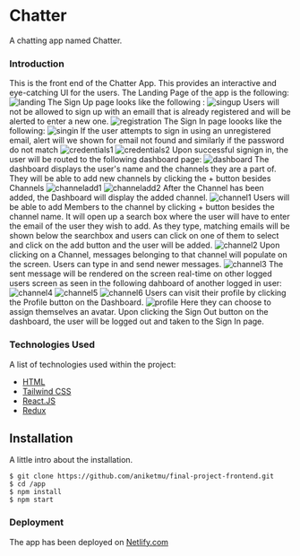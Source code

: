 # Chatter

A chatting app named Chatter.

### Introduction 
This is the front end of the Chatter App. This provides an interactive and eye-catching UI for the users. The Landing Page of the app is the following: 
![landing](https://github.com/aniketmu/C-Project-Frontend/assets/135434733/2b75892c-9583-41e4-874f-d7582097a9f1)
The Sign Up page looks like the following : 
![singup](https://github.com/aniketmu/C-Project-Frontend/assets/135434733/30048e98-9dc1-49e0-aeb5-e8c9bd0b3da7)
Users will not be allowed to sign up with an emaill that is already registered and will be alerted to enter a new one.
![registration](https://github.com/aniketmu/C-Project-Frontend/assets/135434733/f060d523-eccf-46d7-b5f7-bb4be1ccd6d1)
The Sign In page loooks like the following: 
![singin](https://github.com/aniketmu/C-Project-Frontend/assets/135434733/cf1306bb-4324-4786-84ed-0e9a161af21b)
If the user attempts to sign in using an unregistered email, alert will we shown for email not found and similarly if the password do not match
![credentials1](https://github.com/aniketmu/C-Project-Frontend/assets/135434733/38cec121-0b70-4e51-9757-c9d9f026fd10)
![credentials2](https://github.com/aniketmu/C-Project-Frontend/assets/135434733/cfe76093-f1a8-4767-907d-f16da379ef6a)
Upon successful signign in, the user will be routed to the following dashboard page:
![dashboard](https://github.com/aniketmu/C-Project-Frontend/assets/135434733/dc11b12c-8bff-4e63-bb56-202e8ddb0197)
The dashboard displays the user's name and the channels they are a part of. They will be able to add new channels by clicking the + button besides Channels
![channeladd1](https://github.com/aniketmu/C-Project-Frontend/assets/135434733/34110e38-04b0-4fe4-974b-e74d7a2d9123)
![channeladd2](https://github.com/aniketmu/C-Project-Frontend/assets/135434733/59d3b1f2-e3b0-42e8-bed5-4321c477cf38)
After the Channel has been added, the Dashboard will display the added channel.
![channel1](https://github.com/aniketmu/C-Project-Frontend/assets/135434733/6e136d02-0ae9-47d9-9b32-ef2fbd70f4c6)
Users will be able to add Members to the channel by clicking + button besides the channel name. It will open up a search box where the user will have to enter the email of the user they wish to add. As they type, matching emails will be shown below the searchbox and users can click on one of them to select and click on the add button and the user will be added.
![channel2](https://github.com/aniketmu/C-Project-Frontend/assets/135434733/4d2348f8-97ed-4832-abaf-433836b0b3fd)
Upon clicking on a Channel, messages belonging to that channel will populate on the screen. Users can type in and send newer messages. 
![channel3](https://github.com/aniketmu/C-Project-Frontend/assets/135434733/9f49075b-f468-4d07-bde7-78f6af461e24)
The sent message will be rendered on the screen real-time on other logged users screen as seen in the following dahboard of another logged in user:
![channel4](https://github.com/aniketmu/C-Project-Frontend/assets/135434733/108b9178-d119-4423-b53d-178a948e506d)
![channel5](https://github.com/aniketmu/C-Project-Frontend/assets/135434733/786dfab1-619d-437c-a6cb-84312a0eaaea)
![channel6](https://github.com/aniketmu/C-Project-Frontend/assets/135434733/4793be0f-f2c3-4911-b25b-5665d3c0e154)
Users can visit their profile by clicking the Profile button on the Dashboard.
![profile](https://github.com/aniketmu/C-Project-Frontend/assets/135434733/5b4140f0-b851-4cd7-a178-d6f092084918)
Here they can choose to assign themselves an avatar.
Upon clicking the Sign Out button on the dashboard, the user will be logged out and taken to the Sign In page.

### Technologies Used

A list of technologies used within the project:

* [HTML](https://html.com/)
* [Tailwind CSS](https://tailwindcss.com/)
* [React.JS](https://nodejs.org/en)
* [Redux](https://redux.js.org/)

## Installation

A little intro about the installation. 
```
$ git clone https://github.com/aniketmu/final-project-frontend.git
$ cd /app
$ npm install
$ npm start

````
### Deployment 
The app has been deployed on [Netlify.com](https://64dbc23d9ab0da13ddb90c8f--stalwart-begonia-d763e3.netlify.app/)
